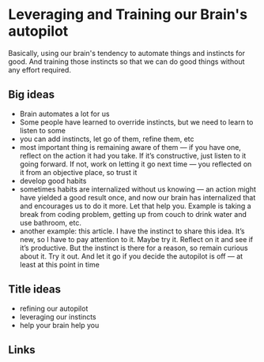 # Leveraging and Training our Brain's autopilot

Basically, using our brain's tendency to automate things and instincts for good. And training those instincts so that we can do good things without any effort required.

## Big ideas

* Brain automates a lot for us
* Some people have learned to override instincts, but we need to learn to listen to some
* you can add instincts, let go of them, refine them, etc
* most important thing is remaining aware of them — if you have one, reflect on the action it had you take. If it’s constructive, just listen to it going forward. If not, work on letting it go next time — you reflected on it from an objective place, so trust it
* develop good habits
* sometimes habits are internalized without us knowing — an action might have yielded a good result once, and now our brain has internalized that and encourages us to do it more. Let that help you. Example is taking a break from coding problem, getting up from couch to drink water and use bathroom, etc.
* another example: this article. I have the instinct to share this idea. It’s new, so I have to pay attention to it. Maybe try it. Reflect on it and see if it’s productive. But the instinct is there for a reason, so remain curious about it. Try it out. And let it go if you decide the autopilot is off — at least at this point in time

## Title ideas

* refining our autopilot
* leveraging our instincts
* help your brain help you

## Links

